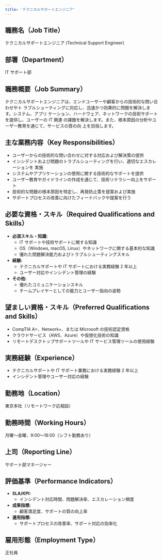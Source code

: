 ```yaml
---
title: 'テクニカルサポートエンジニア'
---
```


## 職務名（Job Title）

テクニカルサポートエンジニア (Technical Support Engineer)

## 部署（Department）

IT サポート部

## 職務概要（Job Summary）

テクニカルサポートエンジニアは、エンドユーザーや顧客からの技術的な問い合わせやト
ラブルシューティングに対応し、迅速かつ効果的に問題を解決します。システム、アプリ
ケーション、ハードウェア、ネットワークの技術サポートを提供し、ユーザーの IT 関連
の課題を解決します。また、根本原因の分析やユーザー教育を通じて、サービスの質の向
上を目指します。

## 主な業務内容（Key Responsibilities）

- ユーザーからの技術的な問い合わせに対する対応および解決策の提供
- インシデントおよび問題のトラブルシューティングを行い、適切なエスカレーションを
  実施
- システムやアプリケーションの使用に関する技術的なサポートを提供
- ユーザー教育やガイドラインの作成を通じて、技術リテラシー向上をサポート
- 技術的な問題の根本原因を特定し、再発防止策を提案および実施
- サポートプロセスの改善に向けたフィードバックや提案を行う

## 必要な資格・スキル（Required Qualifications and Skills）

- **必須スキル・知識:**
  - IT サポートや技術サポートに関する知識
  - OS（Windows, macOS, Linux）やネットワークに関する基本的な知識
  - 優れた問題解決能力およびトラブルシューティングスキル
- **経験:**
  - テクニカルサポートや IT サポートにおける実務経験 2 年以上
  - ユーザー対応やインシデント管理の経験
- **その他:**
  - 優れたコミュニケーションスキル
  - チームプレイヤーとしての能力とユーザー指向の姿勢

## 望ましい資格・スキル（Preferred Qualifications and Skills）

- CompTIA A+、Network+、または Microsoft の技術認定資格
- クラウドサービス（AWS、Azure）や仮想化技術の知識
- リモートデスクトップサポートツールや IT サービス管理ツールの使用経験

## 実務経験（Experience）

- テクニカルサポートや IT サポート業務における実務経験 2 年以上
- インシデント管理やユーザー対応の経験

## 勤務地（Location）

東京本社（リモートワーク応相談）

## 勤務時間（Working Hours）

月曜〜金曜、9:00〜18:00（シフト勤務あり）

## 上司（Reporting Line）

サポート部マネージャー

## 評価基準（Performance Indicators）

- **SLA/KPI:**
  - インシデント対応時間、問題解決率、エスカレーション頻度
- **成果指標:**
  - 顧客満足度、サポートの質の向上率
- **運用指標:**
  - サポートプロセスの改善率、サポート対応の効率化

## 雇用形態（Employment Type）

正社員
